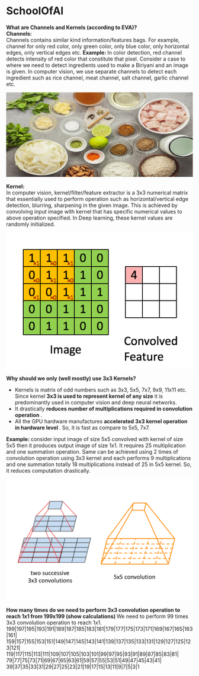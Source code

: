 # SchoolOfAI
<b> What are Channels and Kernels (according to EVA)? </b><br>
<b> Channels: </b><br>
Channels contains similar kind information/features bags. For example, channel for only red color, only green color, only blue color, 
only horizontal edges, only vertical edges etc. 
<b> Example: </b> In color detection, red channel detects intensity of red color that constitute that pixel.
Consider a case to where we need to detect ingredients used to make a Biriyani and an image is given. In computer vision, we use separate 
channels to detect each ingredient such as rice channel, meat channel, salt channel, garlic channel etc.

![Alt Text](https://raw.githubusercontent.com/thamizhannal/SchoolOfAI/master/images/channels.png?token=AB62OPTZNRTXX4UNYXIUDHS5ZFPPC)

<b> Kernel: </b><br>
In computer vision, kernel/filter/feature extractor is a 3x3 numerical matrix that essentially used to perform operation such as
horizontal/vertical edge detection, blurring, sharpening in the given image. This is achieved by convolving input image with kernel
that has specific numerical values to above operation specified. In Deep learning, these kernel values are randomly initialized.

![Alt Text]( https://raw.githubusercontent.com/thamizhannal/SchoolOfAI/master/images/conv3x3.gif?token=AB62OPQTE5GHHIDPHTXWT2S5ZFPSQ )

<b> Why should we only (well mostly) use 3x3 Kernels? </b>

* Kernels is matrix of odd numbers such as 3x3, 5x5, 7x7, 9x9, 11x11 etc. Since kernel <b> 3x3 is used to represent kernel of any size </b>
it is predominantly used in computer vision and deep neural networks.
* It drastically <b> reduces number of multiplications required in convolution operation </b>.
* All the GPU hardware manufactures  <b> accelerated 3x3 kernel operation in hardware level </b>. So, it is fast as compare to 5x5, 7x7. 

<b> Example: </b> consider input image of size 5x5 convolved with kernel of size 5x5 then it produces output image of size 1x1.
It requires 25 multiplication and one summation operation. Same can be achieved using 2 times of convolution operation using 3x3 kernel 
and each performs 9 multiplications and one summation totally 18 multiplications instead of 25 in 5x5 kernel. So, it reduces computation
drastically.

![Alt Text]( https://raw.githubusercontent.com/thamizhannal/SchoolOfAI/master/images/5x5_vs_2_3x3.png?token=AB62OPRVIKNAP5G67LYSHE25ZFPU6 )

<b> How many times do we need to perform 3x3 convolution operation to reach 1x1 from 199x199 (show calculations) </b> 
We need to perform 99 times 3x3 convolution operation to reach 1x1.
199|197|195|193|191|189|187|185|183|181|179|177|175|173|171|169|167|165|163|161|
159|157|155|153|151|149|147|145|143|141|139|137|135|133|131|129|127|125|123|121|
119|117|115|113|111|109|107|105|103|101|99|97|95|93|91|89|87|85|83|81|
79|77|75|73|71|69|67|65|63|61|59|57|55|53|51|49|47|45|43|41|
39|37|35|33|31|29|27|25|23|21|19|17|15|13|11|9|7|5|3|1




